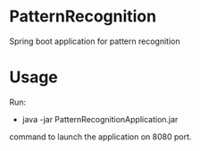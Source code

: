 # PatternRecognition
Spring boot application for pattern recognition

# Usage

Run:

- java -jar PatternRecognitionApplication.jar

command to launch the application on 8080 port.
